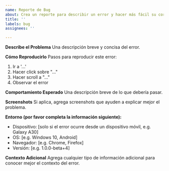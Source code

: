 ```yaml
---
name: Reporte de Bug
about: Crea un reporte para describir un error y hacer más fácil su corrección
title: ''
labels: bug
assignees: ''

---
```


**Describe el Problema**
Una descripción breve y concisa del error.

**Cómo Reproducirlo**
Pasos para reproducir este error:
1. Ir a '...'
2. Hacer click sobre "..."
3. Hacer scroll a "..."
4. Observar el error

**Comportamiento Esperado**
Una descripción breve de lo que debería pasar.

**Screenshots**
Si aplica, agrega screenshots que ayuden a explicar mejor el problema.

**Entorno (por favor completa la información siguiente):**
 - Dispositivo: [solo si el error ocurre desde un dispositivo móvil, e.g. Galaxy A30]
 - OS: [e.g. Windows 10, Android]
 - Navegador: [e.g. Chrome, Firefox]
 - Versión: [e.g. 1.0.0-beta+4]

**Contexto Adicional**
Agrega cualquier tipo de información adicional para conocer mejor el contexto del error.
